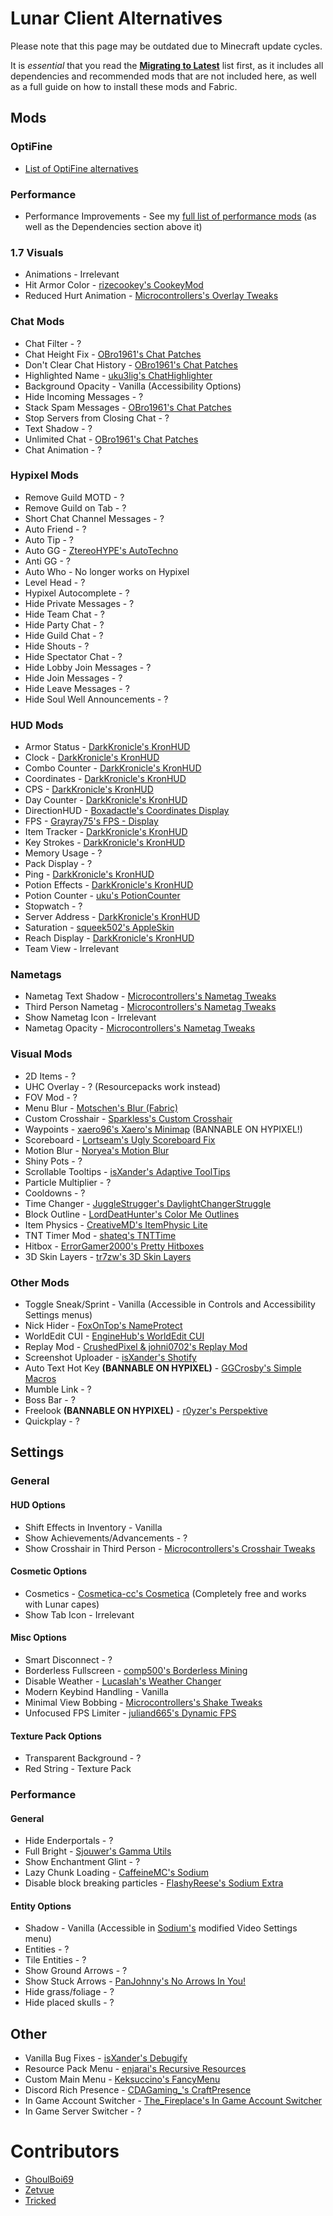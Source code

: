 # Lunar Client Alternatives

Please note that this page may be outdated due to Minecraft update cycles.

It is *essential* that you read the **[Migrating to Latest](https://alternatives.microcontrollers.dev/latest/migrating)** list first, as it includes all dependencies and recommended mods that are not included here, as well as a full guide on how to install these mods and Fabric.

## Mods

### OptiFine

* [List of OptiFine alternatives](https://lambdaurora.dev/optifine_alternatives)


### Performance

* Performance Improvements - See my [full list of performance mods](https://alternatives.microcontrollers.dev/latest/migrating/#performance) (as well as the Dependencies section above it)

### 1.7 Visuals

* Animations - Irrelevant
* Hit Armor Color - [rizecookey's CookeyMod](https://github.com/rizecookey/CookeyMod/releases/latest)
* Reduced Hurt Animation - [Microcontrollers's Overlay Tweaks](https://modrinth.com/mod/overlaytweaks)

### Chat Mods

* Chat Filter - ?
* Chat Height Fix - [OBro1961's Chat Patches](https://modrinth.com/mod/chatpatches)
* Don't Clear Chat History - [OBro1961's Chat Patches](https://modrinth.com/mod/chatpatches)
* Highlighted Name - [uku3lig's ChatHighlighter](https://modrinth.com/mod/chathighlighter)
* Background Opacity - Vanilla (Accessibility Options)
* Hide Incoming Messages - ?
* Stack Spam Messages - [OBro1961's Chat Patches](https://modrinth.com/mod/chatpatches)
* Stop Servers from Closing Chat - ?
* Text Shadow - ?
* Unlimited Chat - [OBro1961's Chat Patches](https://modrinth.com/mod/chatpatches)
* Chat Animation - ?

### Hypixel Mods


* Remove Guild MOTD - ?
* Remove Guild on Tab - ?
* Short Chat Channel Messages - ?
* Auto Friend - ?
* Auto Tip - ?
* Auto GG - [ZtereoHYPE's AutoTechno](https://modrinth.com/mod/autotechno)
* Anti GG - ?
* Auto Who - No longer works on Hypixel
* Level Head - ?
* Hypixel Autocomplete - ?
* Hide Private Messages - ?
* Hide Team Chat - ?
* Hide Party Chat - ?
* Hide Guild Chat - ?
* Hide Shouts - ?
* Hide Spectator Chat - ?
* Hide Lobby Join Messages - ?
* Hide Join Messages - ?
* Hide Leave Messages - ?
* Hide Soul Well Announcements - ?

### HUD Mods

* Armor Status - [DarkKronicle's KronHUD](https://modrinth.com/mod/kronhud)
* Clock - [DarkKronicle's KronHUD](https://modrinth.com/mod/kronhud)
* Combo Counter - [DarkKronicle's KronHUD](https://modrinth.com/mod/kronhud)
* Coordinates - [DarkKronicle's KronHUD](https://modrinth.com/mod/kronhud)
* CPS - [DarkKronicle's KronHUD](https://modrinth.com/mod/kronhud)
* Day Counter - [DarkKronicle's KronHUD](https://modrinth.com/mod/kronhud)
* DirectionHUD - [Boxadactle's Coordinates Display](https://modrinth.com/mod/coordinates-display)
* FPS - [Grayray75's FPS - Display](https://modrinth.com/mod/fpsdisplay)
* Item Tracker - [DarkKronicle's KronHUD](https://modrinth.com/mod/kronhud)
* Key Strokes - [DarkKronicle's KronHUD](https://modrinth.com/mod/kronhud)
* Memory Usage - ?
* Pack Display - ?
* Ping - [DarkKronicle's KronHUD](https://modrinth.com/mod/kronhud)
* Potion Effects - [DarkKronicle's KronHUD](https://modrinth.com/mod/kronhud)
* Potion Counter - [uku's PotionCounter](https://modrinth.com/mod/potioncounter)
* Stopwatch - ?
* Server Address -  [DarkKronicle's KronHUD](https://modrinth.com/mod/kronhud)
* Saturation - [squeek502's AppleSkin](https://modrinth.com/mod/appleskin)
* Reach Display - [DarkKronicle's KronHUD](https://modrinth.com/mod/kronhud)
* Team View - Irrelevant

### Nametags

* Nametag Text Shadow -  [Microcontrollers's Nametag Tweaks](https://modrinth.com/mod/nametagtweaks)
* Third Person Nametag - [Microcontrollers's Nametag Tweaks](https://modrinth.com/mod/nametagtweaks)
* Show Nametag Icon - Irrelevant
* Nametag Opacity - [Microcontrollers's Nametag Tweaks](https://modrinth.com/mod/nametagtweaks)

### Visual Mods

* 2D Items - ?
* UHC Overlay - ? (Resourcepacks work instead)
* FOV Mod - ?
* Menu Blur - [Motschen's Blur (Fabric)](https://modrinth.com/mod/blur-fabric)
* Custom Crosshair - [Sparkless's Custom Crosshair](https://modrinth.com/mod/custom-crosshair-mod)
* Waypoints - [xaero96's Xaero's Minimap](https://modrinth.com/mod/xaeros-minimap) (BANNABLE ON HYPIXEL!)
* Scoreboard - [Lortseam's Ugly Scoreboard Fix](https://modrinth.com/mod/ugly-scoreboard-fix)
* Motion Blur - [Noryea's Motion Blur](https://modrinth.com/mod/motionblur)
* Shiny Pots - ?
* Scrollable Tooltips - [isXander's Adaptive ToolTips](https://modrinth.com/mod/adaptive-tooltips)
* Particle Multiplier - ?
* Cooldowns - ?
* Time Changer - [JuggleStrugger's DaylightChangerStruggle](https://modrinth.com/mod/daylightchangerstruggle)
* Block Outline - [LordDeatHunter's Color Me Outlines](https://modrinth.com/mod/color-me-outlines)
* Item Physics - [CreativeMD's ItemPhysic Lite](https://modrinth.com/mod/itemphysic-lite)
* TNT Timer Mod - [shateq's TNTTime](https://modrinth.com/mod/tnttime)
* Hitbox - [ErrorGamer2000's Pretty Hitboxes](https://modrinth.com/mod/pretty-hitboxes)
* 3D Skin Layers - [tr7zw's 3D Skin Layers](https://modrinth.com/mod/3dskinlayers)

### Other Mods

* Toggle Sneak/Sprint - Vanilla (Accessible in Controls and Accessibility Settings menus)
* Nick Hider - [FoxOnTop's NameProtect](https://modrinth.com/mod/nameprotect)
* WorldEdit CUI - [EngineHub's WorldEdit CUI](https://curseforge.com/minecraft/mc-mods/worldeditcui-fabric)
* Replay Mod - [CrushedPixel & johni0702's Replay Mod](https://modrinth.com/mod/replaymod)
* Screenshot Uploader - [isXander's Shotify](https://modrinth.com/mod/shotify)
* Auto Text Hot Key **(BANNABLE ON HYPIXEL)** - [GGCrosby's Simple Macros](https://www.curseforge.com/minecraft/mc-mods/fabric-simple-macros)
* Mumble Link - ?
* Boss Bar - ?
* Freelook **(BANNABLE ON HYPIXEL)** - [r0yzer's Perspektive](https://modrinth.com/mod/perspektive)
* Quickplay - ?

## Settings

### General

#### HUD Options

* Shift Effects in Inventory - Vanilla
* Show Achievements/Advancements - ?
* Show Crosshair in Third Person - [Microcontrollers's Crosshair Tweaks](https://modrinth.com/mod/crosshairtweaks)

#### Cosmetic Options

* Cosmetics - [Cosmetica-cc's Cosmetica](https://modrinth.com/mod/cosmetica) (Completely free and works with Lunar capes)
* Show Tab Icon - Irrelevant

#### Misc Options

* Smart Disconnect - ?
* Borderless Fullscreen - [comp500's Borderless Mining](https://modrinth.com/mod/borderless-mining)
* Disable Weather - [Lucaslah's Weather Changer](https://modrinth.com/mod/weather-changer)
* Modern Keybind Handling - Vanilla
* Minimal View Bobbing - [Microcontrollers's Shake Tweaks](https://modrinth.com/mod/shaketweaks)
* Unfocused FPS Limiter - [juliand665's Dynamic FPS](https://modrinth.com/mod/dynamic-fps)

#### Texture Pack Options

* Transparent Background - ?
* Red String - Texture Pack

### Performance

#### General

* Hide Enderportals - ?
* Full Bright - [Sjouwer's Gamma Utils](https://modrinth.com/mod/gamma-utils)
* Show Enchantment Glint - ?
* Lazy Chunk Loading - [CaffeineMC's Sodium](https://modrinth.com/mod/sodium)
* Disable block breaking particles - [FlashyReese's Sodium Extra](https://modrinth.com/mod/sodium-extra)

#### Entity Options

* Shadow - Vanilla (Accessible in [Sodium's](https://modrinth.com/mod/sodium) modified Video Settings menu)
* Entities - ?
* Tile Entities - ?
* Show Ground Arrows - ?
* Show Stuck Arrows - [PanJohnny's No Arrows In You!](https://modrinth.com/mod/naiy)
* Hide grass/foliage - ?
* Hide placed skulls - ?

## Other

* Vanilla Bug Fixes - [isXander's Debugify](https://modrinth.com/mod/debugify)
* Resource Pack Menu - [enjarai's Recursive Resources](https://modrinth.com/mod/recursiveresources)
* Custom Main Menu - [Keksuccino's FancyMenu](https://modrinth.com/mod/fancymenu)
* Discord Rich Presence - [CDAGaming_'s CraftPresence](https://modrinth.com/mod/craftpresence)
* In Game Account Switcher - [The_Fireplace's In Game Account Switcher](https://modrinth.com/mod/in-game-account-switcher)
* In Game Server Switcher - ?

# Contributors

* [GhoulBoi69](https://github.com/GhoulBoii)
* [Zetvue](https://zetvue.github.io/)
* [Tricked](https://github.com/Tricked-dev)
